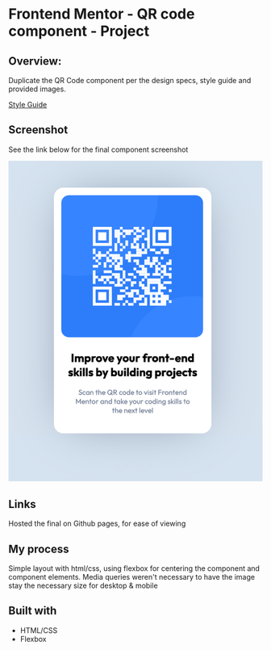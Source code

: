 # Frontend Mentor - QR code component - Project

## Overview:

Duplicate the QR Code component per the design specs, style guide and provided images.

[Style Guide](./style-guide.md)

## Screenshot

See the link below for the final component screenshot

![](./images/final-QR-code-component.png)


## Links

Hosted the final on Github pages, for ease of viewing

## My process

Simple layout with html/css, using flexbox for centering the component and component elements.
Media queries weren't necessary to have the image stay the necessary size for desktop & mobile

## Built with

- HTML/CSS
- Flexbox
